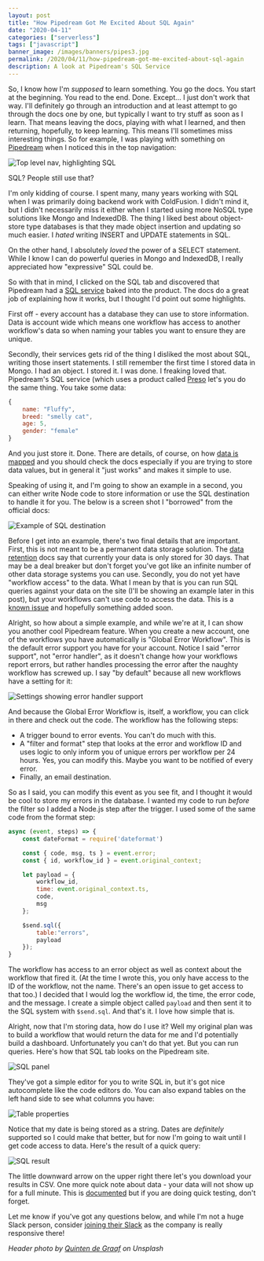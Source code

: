 ```yaml
---
layout: post
title: "How Pipedream Got Me Excited About SQL Again"
date: "2020-04-11"
categories: ["serverless"]
tags: ["javascript"]
banner_image: /images/banners/pipes3.jpg
permalink: /2020/04/11/how-pipedream-got-me-excited-about-sql-again
description: A look at Pipedream's SQL Service
---
```


So, I know how I'm *supposed* to learn something. You go the docs. You start at the beginning. You read to the end. Done. Except... I just don't work that way. I'll definitely go through an introduction and at least attempt to go through the docs one by one, but typically I want to try stuff as soon as I learn. That means leaving the docs, playing with what I learned, and then returning, hopefully, to keep learning. This means I'll sometimes miss interesting things. So for example, I was playing with something on [Pipedream](https://pipedream.com/) when I noticed this in the top navigation:

<p>
<img data-src="https://static.raymondcamden.com/images/2020/04/sql1.png" alt="Top level nav, highlighting SQL" class="lazyload imgborder imgcenter">
</p>

SQL? People still use that? 

I'm only kidding of course. I spent many, many years working with SQL when I was primarily doing backend work with ColdFusion. I didn't mind it, but I didn't necessarily miss it either when I started using more NoSQL type solutions like Mongo and IndexedDB. The thing I liked best about object-store type databases is that they made object insertion and updating so much easier. I *hated* writing INSERT and UPDATE statements in SQL.

On the other hand, I absolutely *loved* the power of a SELECT statement. While I know I can do powerful queries in Mongo and IndexedDB, I really appreciated how "expressive" SQL could be. 

So with that in mind, I clicked on the SQL tab and discovered that Pipedream had a [SQL service](https://docs.pipedream.com/destinations/sql/#adding-a-sql-destination) baked into the product. The docs do a great job of explaining how it works, but I thought I'd point out some highlights. 

First off - every account has a database they can use to store information. Data is account wide which means one workflow has access to another workflow's data so when naming your tables you want to ensure they are unique. 

Secondly, their services gets rid of the thing I disliked the most about SQL, writing those insert statements. I still remember the first time I stored data in Mongo. I had an object. I stored it. I was done. I freaking loved that. Pipedream's SQL service (which uses a product called [Preso](https://prestodb.io/) let's you do the same thing. You take some data:

```js
{
	name: "Fluffy",
	breed: "smelly cat",
	age: 5,
	gender: "female"
}
```

And you just store it. Done. There are details, of course, on how [data is mapped](https://docs.pipedream.com/destinations/sql/#what-happens-when-you-send-data-to-a-sql-destination) and you should check the docs especially if you are trying to store data values, but in general it "just works" and makes it simple to use.

Speaking of using it, and I'm going to show an example in a second, you can either write Node code to store information or use the SQL destination to handle it for you. The below is a screen shot I "borrowed" from the official docs:

<img data-src="https://static.raymondcamden.com/images/2020/04/sql2.png" alt="Example of SQL destination" class="lazyload imgborder imgcenter">

Before I get into an example, there's two final details that are important. First, this is not meant to be a permanent data storage solution. The [data retention](https://docs.pipedream.com/destinations/sql/#data-retention) docs say that currently your data is only stored for 30 days. That may be a deal breaker but don't forget you've got like an infinite number of other data storage systems you can use. Secondly, you do not yet have "workflow access" to the data. What I mean by that is you can run SQL queries against your data on the site (I'll be showing an example later in this post), but your workflows can't use code to access the data. This is a [known issue](https://github.com/PipedreamHQ/roadmap/issues/3) and hopefully something added soon. 

Alright, so how about a simple example, and while we're at it, I can show you another cool Pipedream feature. When you create a new account, one of the workflows you have automatically is "Global Error Workflow". This is the default error support you have for your account. Notice I said "error support", not "error handler", as it doesn't change how your workflows report errors, but rather handles processing the error after the naughty workflow has screwed up. I say "by default" because all new workflows have a setting for it:

<img data-src="https://static.raymondcamden.com/images/2020/04/sql3.png" alt="Settings showing error handler support" class="lazyload imgborder imgcenter">

And because the Global Error Workflow is, itself, a workflow, you can click in there and check out the code. The workflow has the following steps:

* A trigger bound to error events. You can't do much with this.
* A "filter and format" step that looks at the error and workflow ID and uses logic to only inform you of unique errors per workflow per 24 hours. Yes, you can modify this. Maybe you want to be notified of every error. 
* Finally, an email destination. 
  
So as I said, you can modify this event as you see fit, and I thought it would be cool to store my errors in the database. I wanted my code to run *before* the filter so I added a Node.js step after the trigger. I used some of the same code from the format step:

```js
async (event, steps) => {
	const dateFormat = require('dateformat')

	const { code, msg, ts } = event.error;
	const { id, workflow_id } = event.original_context;

	let payload = {
		workflow_id, 
		time: event.original_context.ts,
		code, 
		msg
	};

	$send.sql({
		table:"errors",
		payload  
	});
}
```

The workflow has access to an error object as well as context about the workflow that fired it. (At the time I wrote this, you only have access to the ID of the workflow, not the name. There's an open issue to get access to that too.) I decided that I would log the workflow id, the time, the error code, and the message. I create a simple object called `payload` and then sent it to the SQL system with `$send.sql`. And that's it. I love how simple that is.

Alright, now that I'm storing data, how do I use it? Well my original plan was to build a workflow that would return the data for me and I'd potentially build a dashboard. Unfortunately you can't do that yet. But you can run queries. Here's how that SQL tab looks on the Pipedream site.

<img data-src="https://static.raymondcamden.com/images/2020/04/sql4.png" alt="SQL panel" class="lazyload imgborder imgcenter">

They've got a simple editor for you to write SQL in, but it's got nice autocomplete like the code editors do. You can also expand tables on the left hand side to see what columns you have:

<img data-src="https://static.raymondcamden.com/images/2020/04/sql5.png" alt="Table properties" class="lazyload imgborder imgcenter">

Notice that my date is being stored as a string. Dates are *definitely* supported so I could make that better, but for now I'm going to wait until I get code access to data. Here's the result of a quick query:

<img data-src="https://static.raymondcamden.com/images/2020/04/sql6.png" alt="SQL result" class="lazyload imgborder imgcenter">

The little downward arrow on the upper right there let's you download your results in CSV. One more quick note about data - your data will not show up for a full minute. This is [documented](https://docs.pipedream.com/destinations/sql/#what-happens-when-you-send-data-to-a-sql-destination) but if you are doing quick testing, don't forget. 

Let me know if you've got any questions below, and while I'm not a huge Slack person, consider [joining their Slack](https://pipedream.com/community) as the company is really responsive there!

<i>Header photo by <a href="https://unsplash.com/@quinten149?utm_source=unsplash&utm_medium=referral&utm_content=creditCopyText">Quinten de Graaf</a> on Unsplash</i>